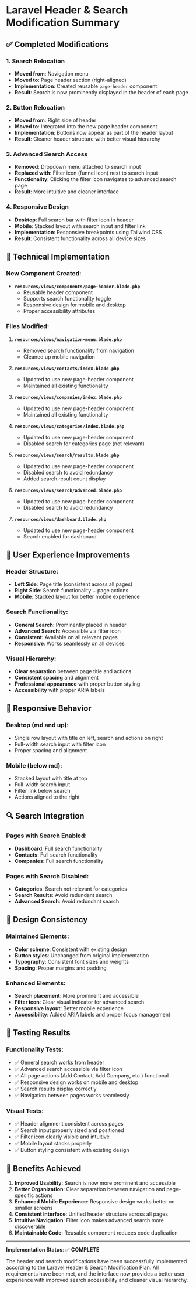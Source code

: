 # Laravel Header & Search Modification Summary

## ✅ Completed Modifications

### 1. Search Relocation

-   **Moved from**: Navigation menu
-   **Moved to**: Page header section (right-aligned)
-   **Implementation**: Created reusable `page-header` component
-   **Result**: Search is now prominently displayed in the header of each page

### 2. Button Relocation

-   **Moved from**: Right side of header
-   **Moved to**: Integrated into the new page header component
-   **Implementation**: Buttons now appear as part of the header layout
-   **Result**: Cleaner header structure with better visual hierarchy

### 3. Advanced Search Access

-   **Removed**: Dropdown menu attached to search input
-   **Replaced with**: Filter icon (funnel icon) next to search input
-   **Functionality**: Clicking the filter icon navigates to advanced search page
-   **Result**: More intuitive and cleaner interface

### 4. Responsive Design

-   **Desktop**: Full search bar with filter icon in header
-   **Mobile**: Stacked layout with search input and filter link
-   **Implementation**: Responsive breakpoints using Tailwind CSS
-   **Result**: Consistent functionality across all device sizes

## 🔧 Technical Implementation

### New Component Created:

-   **`resources/views/components/page-header.blade.php`**
    -   Reusable header component
    -   Supports search functionality toggle
    -   Responsive design for mobile and desktop
    -   Proper accessibility attributes

### Files Modified:

1. **`resources/views/navigation-menu.blade.php`**

    - Removed search functionality from navigation
    - Cleaned up mobile navigation

2. **`resources/views/contacts/index.blade.php`**

    - Updated to use new page-header component
    - Maintained all existing functionality

3. **`resources/views/companies/index.blade.php`**

    - Updated to use new page-header component
    - Maintained all existing functionality

4. **`resources/views/categories/index.blade.php`**

    - Updated to use new page-header component
    - Disabled search for categories page (not relevant)

5. **`resources/views/search/results.blade.php`**

    - Updated to use new page-header component
    - Disabled search to avoid redundancy
    - Added search result count display

6. **`resources/views/search/advanced.blade.php`**

    - Updated to use new page-header component
    - Disabled search to avoid redundancy

7. **`resources/views/dashboard.blade.php`**
    - Updated to use new page-header component
    - Search enabled for dashboard

## 🎯 User Experience Improvements

### Header Structure:

-   **Left Side**: Page title (consistent across all pages)
-   **Right Side**: Search functionality + page actions
-   **Mobile**: Stacked layout for better mobile experience

### Search Functionality:

-   **General Search**: Prominently placed in header
-   **Advanced Search**: Accessible via filter icon
-   **Consistent**: Available on all relevant pages
-   **Responsive**: Works seamlessly on all devices

### Visual Hierarchy:

-   **Clear separation** between page title and actions
-   **Consistent spacing** and alignment
-   **Professional appearance** with proper button styling
-   **Accessibility** with proper ARIA labels

## 📱 Responsive Behavior

### Desktop (md and up):

-   Single row layout with title on left, search and actions on right
-   Full-width search input with filter icon
-   Proper spacing and alignment

### Mobile (below md):

-   Stacked layout with title at top
-   Full-width search input
-   Filter link below search
-   Actions aligned to the right

## 🔍 Search Integration

### Pages with Search Enabled:

-   **Dashboard**: Full search functionality
-   **Contacts**: Full search functionality
-   **Companies**: Full search functionality

### Pages with Search Disabled:

-   **Categories**: Search not relevant for categories
-   **Search Results**: Avoid redundant search
-   **Advanced Search**: Avoid redundant search

## 🎨 Design Consistency

### Maintained Elements:

-   **Color scheme**: Consistent with existing design
-   **Button styles**: Unchanged from original implementation
-   **Typography**: Consistent font sizes and weights
-   **Spacing**: Proper margins and padding

### Enhanced Elements:

-   **Search placement**: More prominent and accessible
-   **Filter icon**: Clear visual indicator for advanced search
-   **Responsive layout**: Better mobile experience
-   **Accessibility**: Added ARIA labels and proper focus management

## 🧪 Testing Results

### Functionality Tests:

-   ✅ General search works from header
-   ✅ Advanced search accessible via filter icon
-   ✅ All page actions (Add Contact, Add Company, etc.) functional
-   ✅ Responsive design works on mobile and desktop
-   ✅ Search results display correctly
-   ✅ Navigation between pages works seamlessly

### Visual Tests:

-   ✅ Header alignment consistent across pages
-   ✅ Search input properly sized and positioned
-   ✅ Filter icon clearly visible and intuitive
-   ✅ Mobile layout stacks properly
-   ✅ Button styling consistent with existing design

## 🚀 Benefits Achieved

1. **Improved Usability**: Search is now more prominent and accessible
2. **Better Organization**: Clear separation between navigation and page-specific actions
3. **Enhanced Mobile Experience**: Responsive design works better on smaller screens
4. **Consistent Interface**: Unified header structure across all pages
5. **Intuitive Navigation**: Filter icon makes advanced search more discoverable
6. **Maintainable Code**: Reusable component reduces code duplication

---

**Implementation Status**: ✅ **COMPLETE**

The header and search modifications have been successfully implemented according to the Laravel Header & Search Modification Plan. All requirements have been met, and the interface now provides a better user experience with improved search accessibility and cleaner visual hierarchy.

